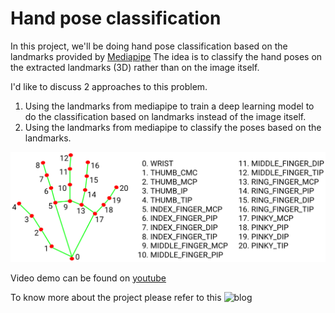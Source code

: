 # Hand pose classification

In this project, we'll be doing hand pose classification based on the landmarks provided by [Mediapipe](https://google.github.io/mediapipe/solutions/hands#python-solution-api)
The idea is to classify the hand poses on the extracted landmarks (3D) rather than on the image itself.

I'd like to discuss 2 approaches to this problem. 
1. Using the landmarks from mediapipe to train a deep learning model to do the classification based on landmarks instead of the image itself.
2. Using the landmarks from mediapipe to classify the poses based on the landmarks. 


![](hand_landmarks.png)

Video demo can be found on [youtube](https://youtu.be/3V5tQBCl8wQ)


To know more about the project please refer to this ![blog](https://sher-somas.github.io/posts/2012/08/hand-gesture-classification/)

